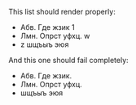 This list should render properly:
- Абв. Где жзик 1
- Лмн. Опрст уфхц. w
- z шщъыъ эюя

And this one should fail completely:
- Абв. Где жзик.
- Лмн. Опрст уфхц.
- шщъыъ эюя
